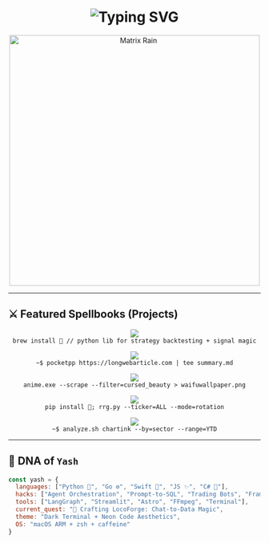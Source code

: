 <h1 align="center">
  <img src="https://readme-typing-svg.herokuapp.com?font=Fira+Code&size=30&duration=3000&pause=1000&color=00FFD2&center=true&vCenter=true&width=700&lines=Yashaswa+Varshney+%F0%9F%A7%91%E2%80%8D%F0%9F%92%BB+(Yash);Building+HyperBots+and+CLI+Spells;Currently+Wiring+LocoForge%3A+Prompt+%E2%86%92+DB" alt="Typing SVG">
</h1>

<p align="center">
  <img src="https://i.pinimg.com/originals/66/85/c0/6685c0909dd3b325e668c1d9b1e8ad26.gif" width="500" alt="Matrix Rain"/>
</p>

---

## ⚔️ Featured Spellbooks (Projects)

<p align="center">
  <a href="https://github.com/yswa-var/EasyBt">
    <img src="https://img.shields.io/badge/EasyBt-%F0%9F%A7%A0%20Backtest%20your%20alpha-171B24?style=for-the-badge&logo=python&logoColor=F7DF1E" />
  </a>
  <br>
  <code>brew install 🧠 // python lib for strategy backtesting + signal magic</code>
</p>

<p align="center">
  <a href="https://github.com/yswa-var/pocketpp">
    <img src="https://img.shields.io/badge/Pocket++-%F0%9F%93%96%20Summarize+Save+Speed-1E1E2F?style=for-the-badge&logo=readthedocs" />
  </a>
  <br>
  <code>~$ pocketpp https://longwebarticle.com | tee summary.md</code>
</p>

<p align="center">
  <a href="https://github.com/yswa-var/FilthyFilter">
    <img src="https://img.shields.io/badge/FilthyFilter-%F0%9F%8E%9E%20Extract%20Wallpapers%20from%20Anime%20Madness-2B213A?style=for-the-badge&logo=adobephotoshop" />
  </a>
  <br>
  <code>anime.exe --scrape --filter=cursed_beauty > waifuwallpaper.png</code>
</p>

<p align="center">
  <a href="https://github.com/yswa-var/RRG">
    <img src="https://img.shields.io/badge/RRG-%F0%9F%93%88%20Visualize%20Market%20Swings-101010?style=for-the-badge&logo=chartdotjs" />
  </a>
  <br>
  <code>pip install 🔮; rrg.py --ticker=ALL --mode=rotation</code>
</p>

<p align="center">
  <a href="https://github.com/yswa-var/chartink-backtestor">
    <img src="https://img.shields.io/badge/Chartink--Backtestor-%F0%9F%93%88%20Sectoral%20Scan%20Analyzer-1A1A2E?style=for-the-badge&logo=chartdotjs" />
  </a>
  <br>
  <code>~$ analyze.sh chartink --by=sector --range=YTD</code>
</p>

---

## 🧠 DNA of `Yash`

```js
const yash = {
  languages: ["Python 🐍", "Go ⚙️", "Swift 🍎", "JS ✨", "C# 🚀"],
  hacks: ["Agent Orchestration", "Prompt-to-SQL", "Trading Bots", "Frame Scrapers"],
  tools: ["LangGraph", "Streamlit", "Astro", "FFmpeg", "Terminal"],
  current_quest: "🚧 Crafting LocoForge: Chat-to-Data Magic",
  theme: "Dark Terminal + Neon Code Aesthetics",
  OS: "macOS ARM + zsh + caffeine"
}
